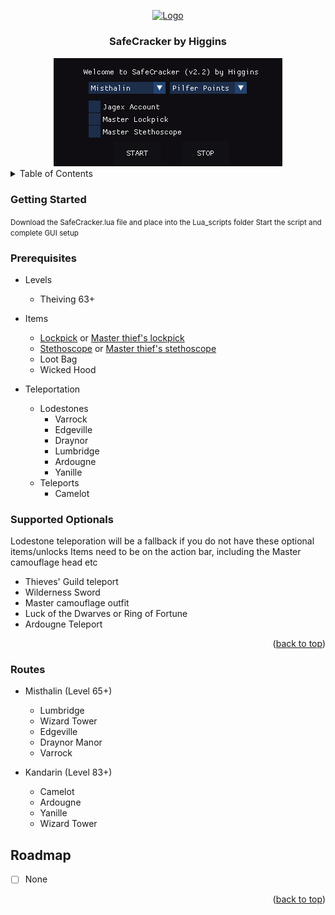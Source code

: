 <a name="readme-top"></a>
<div align="center">
  <a href="https://github.com/higgins-dotcom/lua-scripts">
    <img src="https://media.discordapp.net/attachments/1114353556275871754/1198651901886075050/safe.png?ex=65bfae93&is=65ad3993&hm=782ac0282a719cca740a2dd3cc26def75880cd09309c9a04fc2f4b8f35dada80&=&format=webp&quality=lossless" alt="Logo" width="120" height="120">
  </a>
  <h3 align="center">SafeCracker by Higgins</h3>

  <img src="images/gui.png" alt="Logo">
</div>


<!-- TABLE OF CONTENTS -->
<details>
  <summary>Table of Contents</summary>
  <ol>
    <li>
      <a href="#getting-started">Getting Started</a>
      <ul>
        <li><a href="#prerequisites">Prerequisites</a></li>
        <li><a href="#supported-optionals">Supported Optionals</a></li>
      </ul>
    </li>
    <li><a href="#routes">Routes</a></li>
    <li><a href="#roadmap">Roadmap</a></li>
  </ol>
</details>

### Getting Started

<p><small>Download the SafeCracker.lua file and place into the Lua_scripts folder
Start the script and complete GUI setup</small><p>

### Prerequisites

- Levels
  - Theiving 63+

- Items
    - <a href="https://dereferer.me/?https://runescape.wiki/w/Lockpick">Lockpick</a> or <a href="https://dereferer.me/?https://runescape.wiki/w/Master_thief%27s_Lockpick">Master thief's lockpick</a>
    - <a href="https://dereferer.me/?https://runescape.wiki/w/Stethoscope">Stethoscope</a> or <a href="https://dereferer.me/?https://runescape.wiki/w/Master_thief%27s_stethoscope">Master thief's stethoscope</a>
    - Loot Bag
    - Wicked Hood

- Teleportation
  - Lodestones
    - Varrock
    - Edgeville
    - Draynor
    - Lumbridge
    - Ardougne
    - Yanille
  - Teleports
    - Camelot

### Supported Optionals

Lodestone teleporation will be a fallback if you do not have these optional items/unlocks
Items need to be on the action bar, including the Master camouflage head etc

- Thieves' Guild teleport
- Wilderness Sword
- Master camouflage outfit
- Luck of the Dwarves or Ring of Fortune
- Ardougne Teleport

<p align="right">(<a href="#readme-top">back to top</a>)</p>

### Routes

- Misthalin (Level 65+)
  - Lumbridge
  - Wizard Tower
  - Edgeville
  - Draynor Manor
  - Varrock

- Kandarin (Level 83+)
  - Camelot
  - Ardougne
  - Yanille
  - Wizard Tower

## Roadmap

- [ ] None

<p align="right">(<a href="#readme-top">back to top</a>)</p>